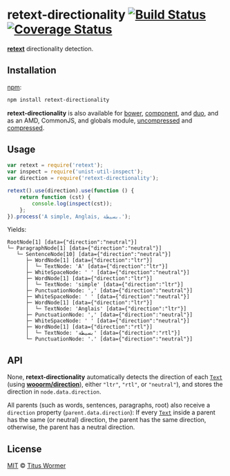 # retext-directionality [![Build Status](https://img.shields.io/travis/wooorm/retext-directionality.svg)](https://travis-ci.org/wooorm/retext-directionality) [![Coverage Status](https://img.shields.io/codecov/c/github/wooorm/retext-directionality.svg)](https://codecov.io/github/wooorm/retext-directionality)

[**retext**](https://github.com/wooorm/retext "Retext") directionality
detection.

## Installation

[npm](https://docs.npmjs.com/cli/install):

```bash
npm install retext-directionality
```

**retext-directionality** is also available for [bower](http://bower.io/#install-packages),
[component](https://github.com/componentjs/component), and
[duo](http://duojs.org/#getting-started), and as an AMD, CommonJS, and globals
module, [uncompressed](retext-directionality.js) and
[compressed](retext-directionality.min.js).

## Usage

```js
var retext = require('retext');
var inspect = require('unist-util-inspect');
var direction = require('retext-directionality');

retext().use(direction).use(function () {
    return function (cst) {
        console.log(inspect(cst));
    };
}).process('A simple, Anglais, بسيطة.');
```

Yields:

```text
RootNode[1] [data={"direction":"neutral"}]
└─ ParagraphNode[1] [data={"direction":"neutral"}]
   └─ SentenceNode[10] [data={"direction":"neutral"}]
      ├─ WordNode[1] [data={"direction":"ltr"}]
      │  └─ TextNode: 'A' [data={"direction":"ltr"}]
      ├─ WhiteSpaceNode: ' ' [data={"direction":"neutral"}]
      ├─ WordNode[1] [data={"direction":"ltr"}]
      │  └─ TextNode: 'simple' [data={"direction":"ltr"}]
      ├─ PunctuationNode: ',' [data={"direction":"neutral"}]
      ├─ WhiteSpaceNode: ' ' [data={"direction":"neutral"}]
      ├─ WordNode[1] [data={"direction":"ltr"}]
      │  └─ TextNode: 'Anglais' [data={"direction":"ltr"}]
      ├─ PunctuationNode: ',' [data={"direction":"neutral"}]
      ├─ WhiteSpaceNode: ' ' [data={"direction":"neutral"}]
      ├─ WordNode[1] [data={"direction":"rtl"}]
      │  └─ TextNode: 'بسيطة' [data={"direction":"rtl"}]
      └─ PunctuationNode: '.' [data={"direction":"neutral"}]
```

## API

None, **retext-directionality** automatically detects the direction of each
[`Text`](https://github.com/wooorm/nlcst#text) (using
[**wooorm/direction**](https://github.com/wooorm/direction)), either `"ltr"`,
`"rtl"`, or `"neutral"`), and stores the direction in `node.data.direction`.

All parents (such as words, sentences, paragraphs, root) also receive a
`direction` property (`parent.data.direction`): If every
[`Text`](https://github.com/wooorm/nlcst#text) inside a parent has the same
(or neutral) direction, the parent has the same direction, otherwise, the
parent has a neutral direction.

## License

[MIT](LICENSE) © [Titus Wormer](http://wooorm.com)
